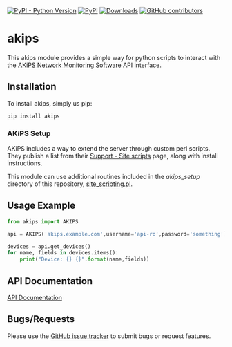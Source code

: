 [![PyPI - Python Version](https://img.shields.io/pypi/pyversions/akips.svg)](https://img.shields.io/pypi/pyversions/akips)
[![PyPI](https://img.shields.io/pypi/v/akips.svg)](https://pypi.python.org/pypi/akips)
[![Downloads](https://static.pepy.tech/badge/akips)](https://pepy.tech/project/akips)
[![GitHub contributors](https://img.shields.io/github/contributors/unc-network/akips.svg)](https://GitHub.com/unc-network/akips/graphs/contributors/)

# akips

This akips module provides a simple way for python scripts to interact with 
the [AKiPS Network Monitoring Software](http://akips.com) API interface.

## Installation

To install akips, simply us pip:

```console
pip install akips
```

### AKiPS Setup

AKiPS includes a way to extend the server through custom perl scripts.  They publish a list from
their [Support - Site scripts](https://www.akips.com/customer-support/site-scripts/) page, along
with install instructions.

This module can use additional routines included in the *akips_setup* directory of 
this repository, [site_scripting.pl](akips_setup/site_scripting.pl).

## Usage Example

```py
from akips import AKIPS

api = AKIPS('akips.example.com',username='api-ro',password='something')

devices = api.get_devices()
for name, fields in devices.items():
    print("Device: {} {}".format(name,fields))

```

## API Documentation

[API Documentation](https://unc-network.github.io/akips/docs/akips/index.html)

## Bugs/Requests

Please use the [GitHub issue tracker](https://github.com/unc-network/akips/issues) 
to submit bugs or request features.
